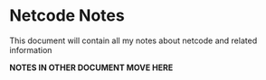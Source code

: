 # Netcode Notes
This document will contain all my notes about netcode and related information

**NOTES IN OTHER DOCUMENT MOVE HERE**
